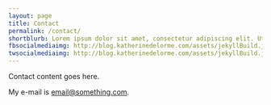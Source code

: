 ```yaml
---
layout: page
title: Contact
permalink: /contact/
shortblurb: Lorem ipsum dolor sit amet, consectetur adipiscing elit. Ut ornare ut felis ac venenatis. Sed tempor blandit pellentesque.
fbsocialmediaimg: http://blog.katherinedelorme.com/assets/jekyllBuild.jpg
twsocialmediaimg: http://blog.katherinedelorme.com/assets/jekyllBuild.jpg
---
```


Contact content goes here.

My e-mail is [email@something.com](mailto:email@something.com).
